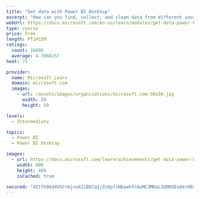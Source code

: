 ```yaml
---
title: "Get data with Power BI Desktop"
excerpt: "How can you find, collect, and clean data from different sources? Power BI is a tool for making sense of your data. You will learn tricks to make data-gathering easier."
webUrl: https://docs.microsoft.com/en-us/learn/modules/get-data-power-bi/
type: course
price: Free
length: PT1H15M
ratings:
  count: 16086
  average: 4.7068257
heat: 75

provider:
  name: Microsoft Learn
  domain: microsoft.com
  images:
    - url: /assets/images/organizations/microsoft.com-50x50.jpg
      width: 50
      height: 50

levels:
  - Intermediate

topics:
  - Power BI
  - Power BI Desktop

images:
  - url: https://docs.microsoft.com/learn/achievements/get-data-power-bi-desktop-social.png
    width: 800
    height: 400
    isCached: true

secured: "4Itfh0Gd4VhC+mjvuXZiBECqIjZc6pfiNbaehfCAxMC3MDoL2GM0SEsAXrHDZwUVfsDrifADI6mlyIVeGUg9GSa0f2ubek435NuFvi+ilEKy8SkO3wBmgXLCtigM5OD1OZCDEvGoPYaWfVFnKzs1o64VVlH3Jl1+v51sg6v/tTQ+Mep1SGVBoqd7DbN7eCM5CwouKRb2P5lk579wRyoghY3XTVnjwe23YOVqKDjYLCphR/szpYkRmRy3PV2hDGgUln9TzkTJFr5BGpjCvxnCm6rIgQnBApaJV+5+/YVAfeXIZF/L+pfzuyGV7ObG39nzPS2Q6BI82G+zaaCuJvORE290YR72zXnlDZngfrR4ZfwUBSL/22O8sTwuoU/Bjet//FMIUcT2kzCwxm/4kLvA4YiJxbrT2KzqcZfLjt2q9pbwsjnrVhHURuPh1efk/vQg;VRrrCbWAR7HmsASUKo/z0A=="
---
```


